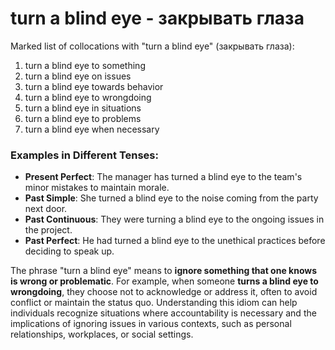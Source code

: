 # turn a blind eye - закрывать глаза

Marked list of collocations with "turn a blind eye" (закрывать глаза):

1. turn a blind eye to something  
2. turn a blind eye on issues  
3. turn a blind eye towards behavior  
4. turn a blind eye to wrongdoing  
5. turn a blind eye in situations  
6. turn a blind eye to problems  
7. turn a blind eye when necessary  

### Examples in Different Tenses:

- **Present Perfect**: The manager has turned a blind eye to the team's minor mistakes to maintain morale.  
- **Past Simple**: She turned a blind eye to the noise coming from the party next door.  
- **Past Continuous**: They were turning a blind eye to the ongoing issues in the project.  
- **Past Perfect**: He had turned a blind eye to the unethical practices before deciding to speak up.  

The phrase "turn a blind eye" means to **ignore something that one knows is wrong or problematic**. For example, when someone **turns a blind eye to wrongdoing**, they choose not to acknowledge or address it, often to avoid conflict or maintain the status quo. Understanding this idiom can help individuals recognize situations where accountability is necessary and the implications of ignoring issues in various contexts, such as personal relationships, workplaces, or social settings.
